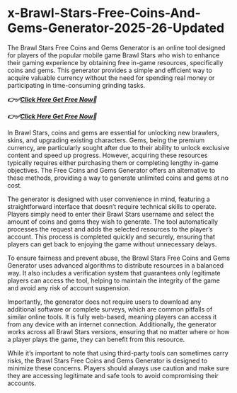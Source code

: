 # x-Brawl-Stars-Free-Coins-And-Gems-Generator-2025-26-Updated

The Brawl Stars Free Coins and Gems Generator is an online tool designed for players of the popular mobile game Brawl Stars who wish to enhance their gaming experience by obtaining free in-game resources, specifically coins and gems. This generator provides a simple and efficient way to acquire valuable currency without the need for spending real money or participating in time-consuming grinding tasks.

  ***👉✅[Click Here Get Free Now](https://btadeal.com/br4ws5g/)🔷***

  ***👉✅[Click Here Get Free Now](https://btadeal.com/br4ws5g/)🔷***

  

In Brawl Stars, coins and gems are essential for unlocking new brawlers, skins, and upgrading existing characters. Gems, being the premium currency, are particularly sought after due to their ability to unlock exclusive content and speed up progress. However, acquiring these resources typically requires either purchasing them or completing lengthy in-game objectives. The Free Coins and Gems Generator offers an alternative to these methods, providing a way to generate unlimited coins and gems at no cost.

The generator is designed with user convenience in mind, featuring a straightforward interface that doesn’t require technical skills to operate. Players simply need to enter their Brawl Stars username and select the amount of coins and gems they wish to generate. The tool automatically processes the request and adds the selected resources to the player’s account. This process is completed quickly and securely, ensuring that players can get back to enjoying the game without unnecessary delays.

To ensure fairness and prevent abuse, the Brawl Stars Free Coins and Gems Generator uses advanced algorithms to distribute resources in a balanced way. It also includes a verification system that guarantees only legitimate players can access the tool, helping to maintain the integrity of the game and avoid any risk of account suspension.

Importantly, the generator does not require users to download any additional software or complete surveys, which are common pitfalls of similar online tools. It is fully web-based, meaning players can access it from any device with an internet connection. Additionally, the generator works across all Brawl Stars versions, ensuring that no matter where or how a player plays the game, they can benefit from this resource.

While it’s important to note that using third-party tools can sometimes carry risks, the Brawl Stars Free Coins and Gems Generator is designed to minimize these concerns. Players should always use caution and make sure they are accessing legitimate and safe tools to avoid compromising their accounts.
